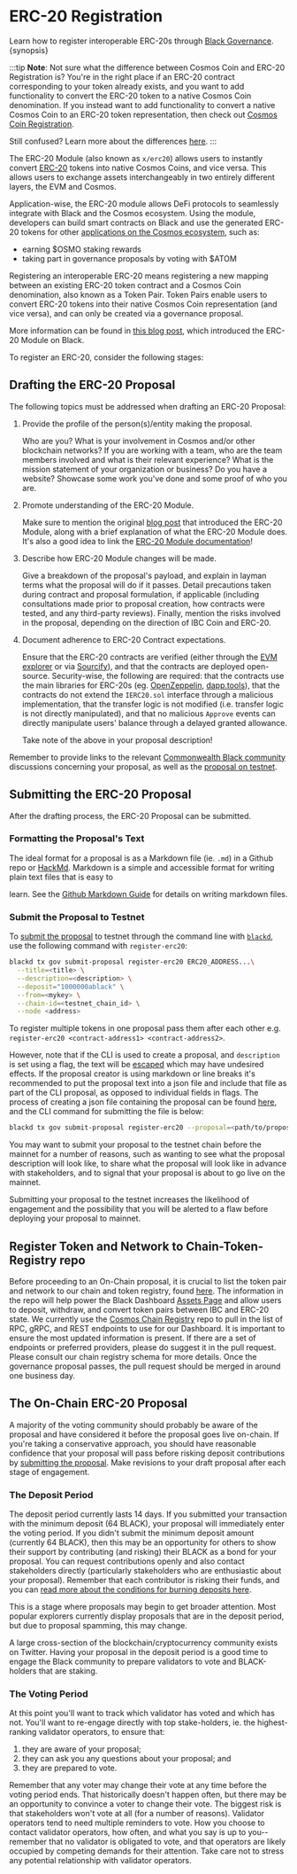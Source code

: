 <!--
order: 3
-->

# ERC-20 Registration

Learn how to register interoperable ERC-20s through [Black Governance](../../users/governance/overview.md). {synopsis}

:::tip
**Note**: Not sure what the difference between Cosmos Coin and ERC-20 Registration is? You're in the right place if an ERC-20 contract corresponding to your token already exists, and you want to add functionality to convert the ERC-20 token to a native Cosmos Coin denomination. If you instead want to add functionality to convert a native Cosmos Coin to an ERC-20 token representation, then check out [Cosmos Coin Registration](./cosmos_coin_registration.md).

Still confused? Learn more about the differences [here](../../../x/erc20/spec/01_concepts.md).
:::

The ERC-20 Module (also known as `x/erc20`) allows users to instantly convert [ERC-20](https://ethereum.org/en/developers/docs/standards/tokens/erc-20) tokens into native Cosmos Coins, and vice versa. This allows users to exchange assets interchangeably in two entirely different layers, the EVM and Cosmos.

Application-wise, the ERC-20 module allows DeFi protocols to seamlessly integrate with Black and the Cosmos ecosystem. Using the module, developers can build smart contracts on Black and use the generated ERC-20 tokens for other [applications on the Cosmos ecosystem](https://mapofzones.com), such as:

- earning $OSMO staking rewards
- taking part in governance proposals by voting with $ATOM

Registering an interoperable ERC-20 means registering a new mapping between an existing ERC-20 token contract and a Cosmos Coin denomination, also known as a Token Pair. Token Pairs enable users to convert ERC-20 tokens into their native Cosmos Coin representation (and vice versa), and can only be created via a governance proposal.

More information can be found in [this blog post](https://medium.com/evmos/introducing-evmos-erc20-module-f40a61e05273), which introduced the ERC-20 Module on Black.

To register an ERC-20, consider the following stages:

## Drafting the ERC-20 Proposal

The following topics must be addressed when drafting an ERC-20 Proposal:

1. Provide the profile of the person(s)/entity making the proposal.

   Who are you? What is your involvement in Cosmos and/or other blockchain networks? If you are working with a team, who are the team members involved and what is their relevant experience? What is the mission statement of your organization or business? Do you have a website? Showcase some work you've done and some proof of who you are.

2. Promote understanding of the ERC-20 Module.

   Make sure to mention the original [blog post](https://medium.com/evmos/introducing-evmos-erc20-module-f40a61e05273) that introduced the ERC-20 Module, along with a brief explanation of what the ERC-20 Module does. It's also a good idea to link the [ERC-20 Module documentation](https://docs.black.network/modules/erc20/)!

3. Describe how ERC-20 Module changes will be made.

   Give a breakdown of the proposal's payload, and explain in layman terms what the proposal will do if it passes. Detail precautions taken during contract and proposal formulation, if applicable (including consultations made prior to proposal creation, how contracts were tested, and any third-party reviews). Finally, mention the risks involved in the proposal, depending on the direction of IBC Coin and ERC-20.

4. Document adherence to ERC-20 Contract expectations.

   Ensure that the ERC-20 contracts are verified (either through the [EVM explorer](https://evm.evmos.org) or via [Sourcify](https://sourcify.dev)), and that the contracts are deployed open-source.
   Security-wise, the following are required: that the contracts use the main libraries for ERC-20s (eg. [OpenZeppelin](https://docs.openzeppelin.com/contracts/4.x/erc20), [dapp.tools](https://dapp.tools/)), that the contracts do not extend the `IERC20.sol` interface through a malicious implementation, that the transfer logic is not modified (i.e. transfer logic is not directly manipulated), and that no malicious `Approve` events can directly manipulate users' balance through a delayed granted allowance.

   Take note of the above in your proposal description!

Remember to provide links to the relevant [Commonwealth Black community](https://commonwealth.im/evmos) discussions concerning your proposal, as well as the [proposal on testnet](#submit-the-proposal-to-the-testnet).

## Submitting the ERC-20 Proposal

After the drafting process, the ERC-20 Proposal can be submitted.

### Formatting the Proposal's Text

The ideal format for a proposal is as a Markdown file (ie. `.md`) in a Github repo or [HackMd](https://hackmd.io/). Markdown
is a simple and accessible format for writing plain text files that is easy to

<!-- markdown-link-check-disable-next-line -->

learn. See the [Github Markdown Guide](https://docs.github.com/en/get-started/writing-on-github/getting-started-with-writing-and-formatting-on-github/basic-writing-and-formatting-syntax) for details on
writing markdown files.

### Submit the Proposal to Testnet

To [submit the proposal](../../users/governance/submitting.md) to testnet through the command line with [`blackd`](../../validators/quickstart/binary.md), use the following command with `register-erc20`:

```bash
blackd tx gov submit-proposal register-erc20 ERC20_ADDRESS...\
  --title=<title> \
  --description=<description> \
  --deposit="1000000ablack" \
  --from=<mykey> \
  --chain-id=<testnet_chain_id> \
  --node <address>
```

To register multiple tokens in one proposal pass them after each other e.g. `register-erc20 <contract-address1> <contract-address2>`.

However, note that if the CLI is used to create a proposal, and `description` is set using a flag, the text will be [escaped](https://en.wikipedia.org/wiki/Escape_sequences_in_C) which may have undesired effects. If the proposal creator is using markdown or line breaks it's recommended to put the proposal text into a json file and include that file as part of the CLI proposal, as opposed to individual fields in flags. The process of creating a json file containing the proposal can be found [here](../../users/governance/submitting.md#formatting-the-json-file-for-the-governance-proposal), and the CLI command for submitting the file is below:

```bash
blackd tx gov submit-proposal register-erc20 --proposal=<path/to/proposal.json>
```

You may want to submit your proposal to the testnet chain before the mainnet for a number of reasons, such as wanting to see what the proposal description will look like, to share what the proposal will look like in advance with stakeholders, and to signal that your proposal is about to go live on the mainnet.

Submitting your proposal to the testnet increases the likelihood of engagement and the possibility that you will be alerted to a flaw before deploying your proposal to mainnet.

## Register Token and Network to Chain-Token-Registry repo

Before proceeding to an On-Chain proposal, it is crucial to list the token pair and network to our chain and token registry, found [here](https://github.com/evmos/chain-token-registry). The information in the repo will help power the Black Dashboard [Assets Page](https://app.evmos.org/assets) and allow users to deposit, withdraw, and convert token pairs between IBC and ERC-20 state. We currently use the [Cosmos Chain Registry](https://github.com/cosmos/chain-registry) repo to pull in the list of RPC, gRPC, and REST endpoints to use for our Dashboard. It is important to ensure the most updated information is present. If there are a set of endpoints or preferred providers, please do suggest it in the pull request. Please consult our chain registry schema for more details. Once the governance proposal passes, the pull request should be merged in around one business day.

## The On-Chain ERC-20 Proposal

A majority of the voting community should probably be aware of the proposal and have considered it before the proposal goes live on-chain. If you're taking a conservative approach, you should have reasonable confidence that your proposal will pass before risking deposit contributions by [submitting the proposal](../../users/governance/submitting.md). Make revisions to your draft proposal after each stage of engagement.

### The Deposit Period

The deposit period currently lasts 14 days. If you submitted your transaction with the minimum deposit (64 BLACK), your proposal will immediately enter the voting period. If you didn't submit the minimum deposit amount (currently 64 BLACK), then this may be an opportunity for others to show their support by contributing (and risking) their BLACK as a bond for your proposal. You can request contributions openly and also contact stakeholders directly (particularly stakeholders who are enthusiastic about your proposal). Remember that each contributor is risking their funds, and you can [read more about the conditions for burning deposits here](../../users/governance/process.md#burned-deposits).

This is a stage where proposals may begin to get broader attention. Most popular explorers currently display proposals that are in the deposit period, but due to proposal spamming, this may change.

A large cross-section of the blockchain/cryptocurrency community exists on Twitter. Having your proposal in the deposit period is a good time to engage the Black community to prepare validators to vote and BLACK-holders that are staking.

### The Voting Period

At this point you'll want to track which validator has voted and which has not. You'll want to re-engage directly with top stake-holders, ie. the highest-ranking validator operators, to ensure that:

1. they are aware of your proposal;
2. they can ask you any questions about your proposal; and
3. they are prepared to vote.

Remember that any voter may change their vote at any time before the voting period ends. That historically doesn't happen often, but there may be an opportunity to convince a voter to change their vote. The biggest risk is that stakeholders won't vote at all (for a number of reasons). Validator operators tend to need multiple reminders to vote. How you choose to contact validator operators, how often, and what you say is up to you--remember that no validator is obligated to vote, and that operators are likely occupied by competing demands for their attention. Take care not to stress any potential relationship with validator operators.
